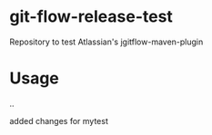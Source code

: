 # git-flow-release-test
Repository to test Atlassian's jgitflow-maven-plugin

# Usage
..


added changes for mytest